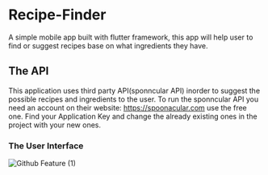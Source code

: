 # Recipe-Finder
A simple mobile app built with flutter framework, this app will help user to find or suggest recipes base on what ingredients they have.

## The API

This application uses third party API(sponncular API) inorder to suggest the possible recipes and ingredients to the user. To run the sponncular API you need an account on their website: https://spoonacular.com use the free one. Find your Application Key and change the already existing ones in the project with your new ones.

### The User Interface


![Github Feature (1)](https://user-images.githubusercontent.com/55832656/162485536-5e849597-91b0-42b1-93bb-4051d6367c0c.gif)
